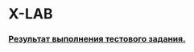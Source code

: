 # X-LAB

### [Результат выполнения тестового задания.]([https://startup-summer-delta.vercel.app/](https://x-lab-yvb7.vercel.app/))
